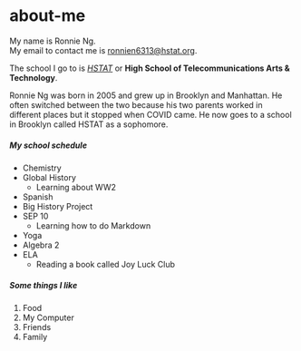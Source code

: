 # about-me

My name is Ronnie Ng.  
My email to contact me is ronnien6313@hstat.org.

The school I go to is _[HSTAT](hstat.org)_ or **High School of Telecommunications Arts & Technology**.

Ronnie Ng was born in 2005 and grew up in Brooklyn and Manhattan. He often switched between the two because his two parents worked in different places but it stopped when COVID came. He now goes to a school in Brooklyn called HSTAT as a sophomore.

##### My school schedule

* Chemistry
* Global History
    * Learning about WW2
* Spanish
* Big History Project
* SEP 10
    * Learning how to do Markdown
* Yoga
* Algebra 2
* ELA
    * Reading a book called Joy Luck Club

##### Some things I like

1. Food
2. My Computer
3. Friends
4. Family